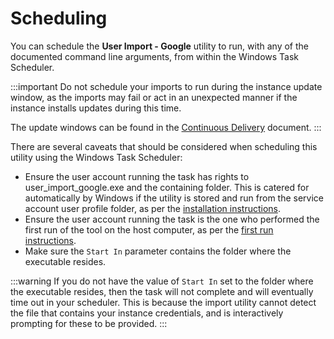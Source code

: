 # Scheduling

You can schedule the **User Import - Google** utility to run, with any of the documented command line arguments, from within the Windows Task Scheduler.

:::important
Do not schedule your imports to run during the instance update window, as the imports may fail or act in an unexpected manner if the instance installs updates during this time.

The update windows can be found in the [Continuous Delivery](/hornbill-cloud/continuous-delivery#hornbill-update-deployment-process) document.
:::

There are several caveats that should be considered when scheduling this utility using the Windows Task Scheduler:

- Ensure the user account running the task has rights to user_import_google.exe and the containing folder. This is catered for automatically by Windows if the utility is stored and run from the service account user profile folder, as per the [installation instructions](/data-imports-guide/users/google/overview#installation).
- Ensure the user account running the task is the one who performed the first run of the tool on the host computer, as per the [first run instructions](/data-imports-guide/users/google/command#first-run).
- Make sure the `Start In` parameter contains the folder where the executable resides.

:::warning
If you do not have the value of `Start In` set to the folder where the executable resides, then the task will not complete and will eventually time out in your scheduler. This is because the import utility cannot detect the file that contains your instance credentials, and is interactively prompting for these to be provided.
:::